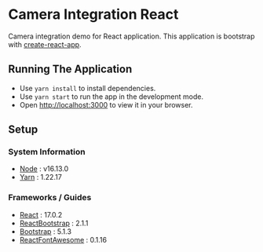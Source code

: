 # Camera Integration React

Camera integration demo for React application. This application is bootstrap with [create-react-app](https://create-react-app.dev/).

## Running The Application

- Use `yarn install` to install dependencies.
- Use `yarn start` to run the app in the development mode.
- Open [http://localhost:3000](http://localhost:3000) to view it in your browser.

## Setup

### System Information

- [Node](https://nodejs.org/en/) : v16.13.0
- [Yarn](https://yarnpkg.com/) : 1.22.17

### Frameworks / Guides

- [React](https://reactjs.org/) : 17.0.2
- [ReactBootstrap](https://react-bootstrap.github.io/) : 2.1.1
- [Bootstrap](https://getbootstrap.com/) : 5.1.3
- [ReactFontAwesome](https://fontawesome.com/v5.15/how-to-use/on-the-web/using-with/react) : 0.1.16
